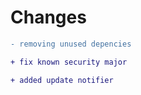 # Changes

```diff
- removing unused depencies

+ fix known security major

+ added update notifier
```